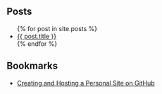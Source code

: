 ## Posts
<ul>
  {% for post in site.posts %}
    <li>
      <a href="{{ post.url }}">{{ post.title }}</a>
    </li>
  {% endfor %}
</ul>

## Bookmarks
- [Creating and Hosting a Personal Site on GitHub](http://jmcglone.com/guides/github-pages/)
